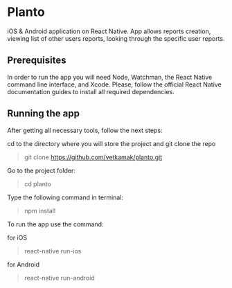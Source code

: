 # Planto
iOS & Android application on React Native. App allows reports creation, viewing list of other users reports, looking through the specific user reports.

## Prerequisites
In order to run the app you will need Node, Watchman, the React Native command line interface, and Xcode. 
Please, follow the official React Native documentation guides to install all required dependencies.

## Running the app
After getting all necessary tools, follow the next steps:

cd to the directory where you will store the project and git clone the repo
> git clone https://github.com/vetkamak/planto.git

Go to the project folder:
> cd planto

Type the following command in terminal:
> npm install

To run the app use the command:

for iOS
> react-native run-ios

for Android
> react-native run-android
